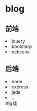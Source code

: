 # blog
<h2>前端</h2>
<li>jquery</li>
<li>bootstarp</li>
<li>octicons</li>
<h2>后端</h2>
<li>node</li>
<li>express</li>
<li>jade</li>
<li>...</li>
#待续